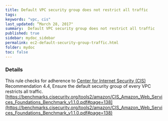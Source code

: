 ```yaml
---
title: Default VPC security group does not restrict all traffic
tags:
keywords: "vpc, cis"
last_updated: “March 28, 2017"
summary:  Default VPC security group does not restrict all traffic
published: true
sidebar: mydoc_sidebar
permalink: ec2-default-security-group-traffic.html
folder: mydoc
toc: false
---
```


### Details  
This rule checks for adherence to [Center for Internet Security (CIS)](https://www.cisecurity.org/) Recommendation 4.4, Ensure the default security group of every VPC restricts all traffic. [https://benchmarks.cisecurity.org/tools2/amazon/CIS_Amazon_Web_Services_Foundations_Benchmark_v1.1.0.pdf#page=138](https://benchmarks.cisecurity.org/tools2/amazon/CIS_Amazon_Web_Services_Foundations_Benchmark_v1.1.0.pdf#page=138) 
